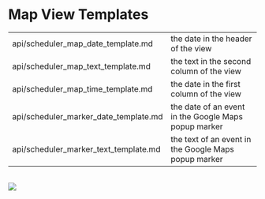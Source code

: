 
Map View Templates
==============


<table class="webixdoc_links">
	<tbody>
    <tr>
		<td class="webixdoc_links0">api/scheduler_map_date_template.md</td>
		<td>the date in the header of the view</td>
	</tr>
	<tr>
		<td class="webixdoc_links0"> api/scheduler_map_text_template.md</td>
		<td>the text in the second column of the view</td>
	</tr>
	<tr>
		<td class="webixdoc_links0">api/scheduler_map_time_template.md</td>
		<td>the date in the first column of the view</td>
	</tr>
	<tr>
		<td class="webixdoc_links0">api/scheduler_marker_date_template.md</td>
		<td>the date of an event in the Google Maps popup marker</td>
	</tr>
	<tr>
		<td class="webixdoc_links0">api/scheduler_marker_text_template.md</td>
		<td>the text of an event in the Google Maps popup marker</td>
	</tr>
	</tbody>
</table>

 
<br>

<img src="api/map_view_templates.png"/>